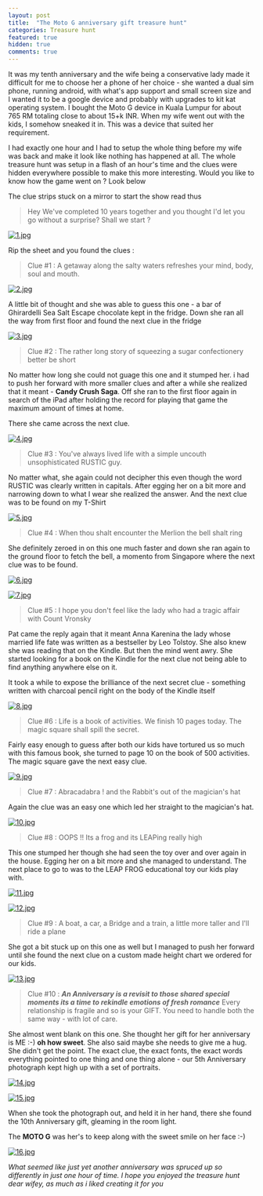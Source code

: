```yaml
---
layout: post
title:  "The Moto G anniversary gift treasure hunt"
categories: Treasure hunt
featured: true
hidden: true
comments: true
---
```


It was my tenth anniversary and the wife being a conservative lady made it difficult for me to choose her a phone of her choice - she wanted a dual sim phone, running android, with what's app support and small screen size and I wanted it to be a google device and probably with upgrades to kit kat operating system. I bought the Moto G device in Kuala Lumpur for about 765 RM totaling close to about 15+k INR. When my wife went out with the kids, I somehow sneaked it in. This was a device that suited her requirement.

I had exactly one hour and I had to setup the whole thing before my wife was back and make it look like nothing has happened at all. The whole treasure hunt was setup in a flash of an hour's time and the clues were hidden everywhere possible to make this more interesting. Would you like to know how the game went on ? Look below

The clue strips stuck on a mirror to start the show read thus

> Hey We've completed 10 years together and you thought I'd let you go without a surprise? Shall we start ?

[![1.jpg](http://geeksrik.github.io/media/th/1.jpg)](http://geeksrik.github.io/media/th/1.jpg)


Rip the sheet and you found the clues :

> Clue #1 : A getaway along the salty waters refreshes your mind, body, soul and mouth.

[![2.jpg](http://geeksrik.github.io/media/th/2.jpg)](http://geeksrik.github.io/media/th/2.jpg)

A little bit of thought and she was able to guess this one - a bar of Ghirardelli Sea Salt Escape chocolate kept in the fridge. Down she ran all the way from first floor and found the next clue in the fridge

[![3.jpg](http://geeksrik.github.io/media/th/3.jpg)](http://geeksrik.github.io/media/th/3.jpg)

> Clue #2 : The rather long story of squeezing a sugar confectionery better be short

No matter how long she could not guage this one and it stumped her. i had to push her forward with more smaller clues and after a while she realized that it meant - **Candy Crush Saga**. Off she ran to the first floor again in search of the iPad after holding the record for playing that game the maximum amount of times at home.

There she came across the next clue.

[![4.jpg](http://geeksrik.github.io/media/th/4.jpg)](http://geeksrik.github.io/media/th/4.jpg)

> Clue #3 : You've always lived life with a simple uncouth unsophisticated RUSTIC guy.

No matter what, she again could not decipher this even though the word RUSTIC was clearly written in capitals. After egging her on a bit more and narrowing down to what I wear she realized the answer. And the next clue was to be found on my T-Shirt

[![5.jpg](http://geeksrik.github.io/media/th/5.jpg)](http://geeksrik.github.io/media/th/5.jpg)

> Clue #4 : When thou shalt encounter the Merlion the bell shalt ring

She definitely zeroed in on this one much faster and down she ran again to the ground floor to fetch the bell, a momento from Singapore where the next clue was to be found.

[![6.jpg](http://geeksrik.github.io/media/th/6.jpg)](http://geeksrik.github.io/media/th/6.jpg)

[![7.jpg](http://geeksrik.github.io/media/th/7.jpg)](http://geeksrik.github.io/media/th/7.jpg)

> Clue #5 : I hope you don't feel like the lady who had a tragic affair with Count Vronsky

Pat came the reply again that it meant Anna Karenina the lady whose married life fate was written as a bestseller by Leo Tolstoy. She also knew she was reading that on the Kindle. But then the mind went awry. She started looking for a book on the Kindle for the next clue not being able to find anything anywhere else on it.

It took a while to expose the brilliance of the next secret clue - something written with charcoal pencil right on the body of the Kindle itself

[![8.jpg](http://geeksrik.github.io/media/th/8.jpg)](http://geeksrik.github.io/media/th/8.jpg)

> Clue #6 : Life is a book of activities. We finish 10 pages today. The magic square shall spill the secret.

Fairly easy enough to guess after both our kids have tortured us so much with this famous book, she turned to page 10 on the book of 500 activities. The magic square gave the next easy clue.

[![9.jpg](http://geeksrik.github.io/media/th/9.jpg)](http://geeksrik.github.io/media/th/9.jpg)

> Clue #7 : Abracadabra ! and the Rabbit's out of the magician's hat

Again the clue was an easy one which led her straight to the magician's hat.

[![10.jpg](http://geeksrik.github.io/media/th/10.jpg)](http://geeksrik.github.io/media/th/10.jpg)

> Clue #8 : OOPS !! Its a frog and its LEAPing really high

This one stumped her though she had seen the toy over and over again in the house. Egging her on a bit more and she managed to understand. The next place to go to was to the LEAP FROG educational toy our kids play with.

[![11.jpg](http://geeksrik.github.io/media/th/11.jpg)](http://geeksrik.github.io/media/th/11.jpg)

[![12.jpg](http://geeksrik.github.io/media/th/12.jpg)](http://geeksrik.github.io/media/th/12.jpg)

> Clue #9 : A boat, a car, a Bridge and a train, a little more taller and I'll ride a plane

She got a bit stuck up on this one as well but I managed to push her forward until she found the next clue on a custom made height chart we ordered for our kids. 

[![13.jpg](http://geeksrik.github.io/media/th/13.jpg)](http://geeksrik.github.io/media/th/13.jpg)

> Clue #10 : ***An Anniversary is a revisit to those shared special moments its a time to rekindle emotions of fresh romance*** Every relationship is fragile and so is your GIFT. You need to handle both the same way - with lot of care. 

She almost went blank on this one. She thought her gift for her anniversary is ME :-) **oh how sweet**. She also said maybe she needs to give me a hug. She didn't get the point. The exact clue, the exact fonts, the exact words everything pointed to one thing and one thing alone - our 5th Anniversary photograph kept high up with a set of portraits. 

[![14.jpg](http://geeksrik.github.io/media/th/14.jpg)](http://geeksrik.github.io/media/th/14.jpg)

[![15.jpg](http://geeksrik.github.io/media/th/15.jpg)](http://geeksrik.github.io/media/th/15.jpg)

When she took the photograph out, and held it in her hand, there she found the 10th Anniversary gift, gleaming in the room light. 

The **MOTO G** was her's to keep along with the sweet smile on her face :-)

[![16.jpg](http://geeksrik.github.io/media/th/16.jpg)](http://geeksrik.github.io/media/th/16.jpg)

*What seemed like just yet another anniversary was spruced up so differently in just one hour of time. I hope you enjoyed the treasure hunt dear wifey, as much as i liked creating it for you*
